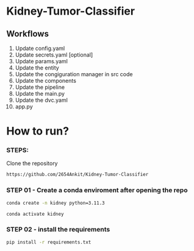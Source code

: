 # Kidney-Tumor-Classifier

## Workflows

1. Update config.yaml
2. Update secrets.yaml [optional]
3. Update params.yaml
4. Update the entity
5. Update the congiguration manager in src code
6. Update the components
7. Update the pipeline
8. Update the main.py
9. Update the dvc.yaml
10. app.py

# How to run?

### STEPS:

Clone the repository

```bash
https://github.com/2654Ankit/Kidney-Tumor-Classifier
```

### STEP 01 - Create a conda enviroment after opening the repo

```bash
conda create -n kidney python=3.11.3
```

```bash
conda activate kidney
```
### STEP 02 - install the requirements 
```bash
pip install -r requirements.txt
```